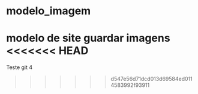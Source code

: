 # modelo_imagem
modelo de site guardar imagens
<<<<<<< HEAD
=======

Teste git 4
>>>>>>> d547e56d71dcd013d69584ed0114583992f93911
